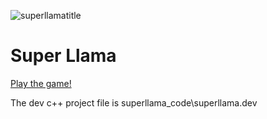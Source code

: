 ![superllamatitle](https://user-images.githubusercontent.com/3331628/76296892-4d98ed00-628d-11ea-9e16-3c235828f693.jpg "Windows Installer")

Super Llama
===========
[Play the game!](https://github.com/remmyrcade/SuperLlama/releases)

The dev c++ project file is superllama_code\superllama.dev
